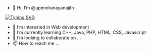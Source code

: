 - 👋 Hi, I’m @upendranayanajith

[![Typing SVG](https://readme-typing-svg.demolab.com/?lines=I+am+student+of+SLIIT;Code+is+poetry,+and+I'm+the+poet;Bugs+eater)](https://git.io/typing-svg)

- 👀 I’m interested in Web development
- 🌱 I’m currently learning C++, Java, PHP, HTML, CSS, Javascript
- 💞️ I’m looking to collaborate on ...
- 📫 How to reach me ...

<!---
upendranayanajith/upendranayanajith is a ✨ special ✨ repository because its `README.md` (this file) appears on your GitHub profile.
You can click the Preview link to take a look at your changes.
--->
